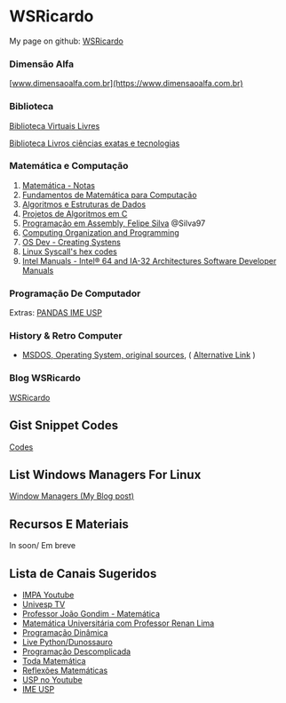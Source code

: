 # WSRicardo

<!--
**wsricardo/wsricardo** is a ✨ _special_ ✨ repository because its `README.md` (this file) appears on your GitHub profile.
Here are some ideas to get you started:
- 🔭 I’m currently working on ...
- 🌱 I’m currently learning ...
- 👯 I’m looking to collaborate on ...
- 🤔 I’m looking for help with ...
- 💬 Ask me about ...
- 📫 How to reach me: ...
- 😄 Pronouns: ...
- ⚡ Fun fact: ...
-->

My page on github: [WSRicardo](https://wsricardo.github.io)

### Dimensão Alfa

[www.dimensaoalfa.com.br](https://www.dimensaoalfa.com.br)


### Biblioteca

[Biblioteca Virtuais Livres](https://wsricardo.blogspot.com/p/biblioteca-virtuais.html)

[Biblioteca Livros ciências exatas e tecnologias](https://wsricardo.blogspot.com/2022/02/biblioteca-exatec-livros-gratuitos-em.html)


### Matemática e Computação

1. [Matemática - Notas ](https://github.com/wsricardo/matematica) 
2. [Fundamentos de Matemática para Computação](https://wsricardo.blogspot.com/2023/09/fundamentos-de-matematica-para.html)
3. [Algoritmos e Estruturas de Dados](https://algoritmosempython.com.br/)
4. [Projetos de Algoritmos em C](https://www.ime.usp.br/~pf/algoritmos/index.html)
5. [Programação em Assembly, Felipe Silva](https://mentebinaria.gitbook.io/assembly/) @Silva97
6. [Computing Organization and Programming](https://cs.lmu.edu/~ray/classes/sp/)
7. [OS Dev - Creating Systens](https://wiki.osdev.org/Main_Page)
8. [Linux Syscall's hex codes](https://filippo.io/linux-syscall-table/)
9. [Intel Manuals - Intel® 64 and IA-32 Architectures Software Developer Manuals ](https://www.intel.com/content/www/us/en/developer/articles/technical/intel-sdm.html)


### Programação De Computador


Extras: [PANDAS IME USP](https://panda.ime.usp.br/)

### History & Retro Computer

- [MSDOS, Operating System, original sources](https://github.com/microsoft/MS-DOS), ( [Alternative Link](https://github.com/CodesFork/MS-DOS) )

### Blog WSRicardo

[WSRicardo](https://wsricardo.blogspot.com)

## Gist Snippet Codes

[Codes](https://gist.github.com/wsricardo)

## List Windows Managers For Linux

[Window Managers (My Blog post)](https://wsricardo.blogspot.com/2023/06/gerenciadores-de-janelas-windows.html)

## Recursos E Materiais

In soon/ Em breve


## Lista de Canais Sugeridos

* [IMPA Youtube](https://www.youtube.com/c/impabr)
* [Univesp TV](https://www.youtube.com/user/univesptv)
* [Professor João Gondim - Matemática](https://www.youtube.com/@JoaoGondim)
* [Matemática Universitária com Professor Renan Lima](https://www.youtube.com/@matematicauniversitariaRenan)
* [Programação Dinâmica](https://www.youtube.com/c/Programa%C3%A7%C3%A3oDin%C3%A2mica)
* [Live Python/Dunossauro](https://www.youtube.com/@Dunossauro)
* [Programação Descomplicada](https://www.youtube.com/user/progdescomplicada)
* [Toda Matemática](https://www.youtube.com/c/GustavoViegascurso)
* [Reflexões Matemáticas](https://www.youtube.com/c/Reflex%C3%B5esMatem%C3%A1ticasDrDilbertoJ%C3%BAnior)
* [USP no Youtube](https://www.youtube.com/c/CanalUSP)
* [IME USP](https://www.ime.usp.br/)
